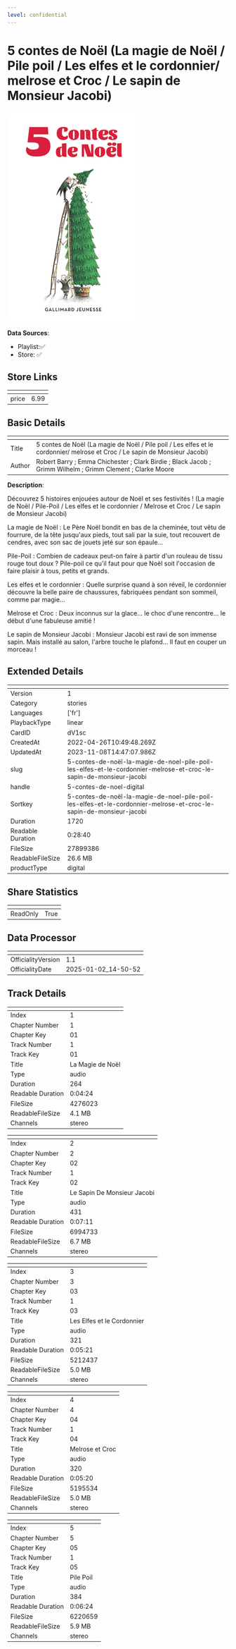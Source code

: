 ```yaml
---
level: confidential
---
```

# 5 contes de Noël (La magie de Noël / Pile poil / Les elfes et le cordonnier/ melrose et Croc / Le sapin de Monsieur Jacobi)

![card_[dV1sc].png](../../img/cards/card_[dV1sc].png)

**Data Sources**: 

- Playlist:✅
- Store: ✅


## Store Links

| <!-- --> | <!-- --> |
| - | - |
| price | 6.99 |


## Basic Details

| <!-- --> | <!-- --> |
| - | - |
| Title | 5 contes de Noël (La magie de Noël / Pile poil / Les elfes et le cordonnier/ melrose et Croc / Le sapin de Monsieur Jacobi) |
| Author | Robert Barry ; Emma Chichester ; Clark Birdie ; Black Jacob ; Grimm Wilhelm ; Grimm Clement ; Clarke Moore |

**Description**:

Découvrez 5 histoires enjouées autour de Noël et ses festivités ! (La magie de Noël / Pile-Poil / Les elfes et le cordonnier / Melrose et Croc / Le sapin de Monsieur Jacobi)

La magie de Noël : Le Père Noël bondit en bas de la cheminée, tout vêtu de fourrure, de la tête jusqu'aux pieds, tout sali par la suie, tout recouvert de cendres, avec son sac de jouets jeté sur son épaule...

Pile-Poil : Combien de cadeaux peut-on faire à partir d'un rouleau de tissu rouge tout doux ? Pile-poil ce qu'il faut pour que Noël soit l'occasion de faire plaisir à tous, petits et grands.

Les elfes et le cordonnier : Quelle surprise quand à son réveil, le cordonnier découvre la belle paire de chaussures, fabriquées pendant son sommeil, comme par magie...

Melrose et Croc : Deux inconnus sur la glace… le choc d'une rencontre… le début d'une fabuleuse amitié !

Le sapin de Monsieur Jacobi : Monsieur Jacobi est ravi de son immense sapin. Mais installé au salon, l'arbre touche le plafond... Il faut en couper un morceau !


## Extended Details

| <!-- --> | <!-- --> |
| - | - |
| Version | 1 |
| Category | stories |
| Languages | ['fr'] |
| PlaybackType | linear |
| CardID | dV1sc |
| CreatedAt | 2022-04-26T10:49:48.269Z |
| UpdatedAt | 2023-11-08T14:47:07.986Z |
| slug | 5-contes-de-noël-la-magie-de-noel-pile-poil-les-elfes-et-le-cordonnier-melrose-et-croc-le-sapin-de-monsieur-jacobi |
| handle | 5-contes-de-noel-digital |
| Sortkey | 5-contes-de-noël-la-magie-de-noel-pile-poil-les-elfes-et-le-cordonnier-melrose-et-croc-le-sapin-de-monsieur-jacobi |
| Duration | 1720 |
| Readable Duration | 0:28:40 |
| FileSize | 27899386 |
| ReadableFileSize | 26.6 MB |
| productType | digital |


## Share Statistics

| <!-- --> | <!-- --> |
| - | - |
| ReadOnly | True |


## Data Processor

| <!-- --> | <!-- --> |
| - | - |
| OfficialityVersion | 1.1
| OfficialityDate | 2025-01-02_14-50-52


## Track Details

| <!-- --> | <!-- --> |
| - | - |
| Index | 1 |
| Chapter Number | 1 |
| Chapter Key | 01 |
| Track Number | 1 |
| Track Key | 01 |
| Title | La Magie de Noël |
| Type | audio |
| Duration | 264 |
| Readable Duration | 0:04:24 |
| FileSize | 4276023 |
| ReadableFileSize | 4.1 MB |
| Channels | stereo |

| <!-- --> | <!-- --> |
| - | - |
| Index | 2 |
| Chapter Number | 2 |
| Chapter Key | 02 |
| Track Number | 1 |
| Track Key | 02 |
| Title | Le Sapin De Monsieur Jacobi |
| Type | audio |
| Duration | 431 |
| Readable Duration | 0:07:11 |
| FileSize | 6994733 |
| ReadableFileSize | 6.7 MB |
| Channels | stereo |

| <!-- --> | <!-- --> |
| - | - |
| Index | 3 |
| Chapter Number | 3 |
| Chapter Key | 03 |
| Track Number | 1 |
| Track Key | 03 |
| Title | Les Elfes et le Cordonnier |
| Type | audio |
| Duration | 321 |
| Readable Duration | 0:05:21 |
| FileSize | 5212437 |
| ReadableFileSize | 5.0 MB |
| Channels | stereo |

| <!-- --> | <!-- --> |
| - | - |
| Index | 4 |
| Chapter Number | 4 |
| Chapter Key | 04 |
| Track Number | 1 |
| Track Key | 04 |
| Title | Melrose et Croc |
| Type | audio |
| Duration | 320 |
| Readable Duration | 0:05:20 |
| FileSize | 5195534 |
| ReadableFileSize | 5.0 MB |
| Channels | stereo |

| <!-- --> | <!-- --> |
| - | - |
| Index | 5 |
| Chapter Number | 5 |
| Chapter Key | 05 |
| Track Number | 1 |
| Track Key | 05 |
| Title | Pile Poil |
| Type | audio |
| Duration | 384 |
| Readable Duration | 0:06:24 |
| FileSize | 6220659 |
| ReadableFileSize | 5.9 MB |
| Channels | stereo |


